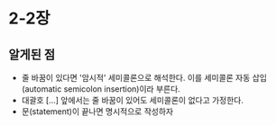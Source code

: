# 2-2장
## 알게된 점
- 줄 바꿈이 있다면 '암시적' 세미콜론으로 해석한다. 이를 세미콜론 자동 삽입(automatic semicolon insertion)이라 부른다.
- 대괄호 [...] 앞에서는 줄 바꿈이 있어도 세미콜론이 없다고 가정한다.
- 문(statement)이 끝나면 명시적으로 작성하자
